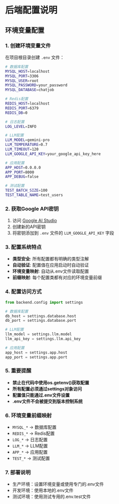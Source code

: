 # 后端配置说明

## 环境变量配置

### 1. 创建环境变量文件
在项目根目录创建 `.env` 文件：

```bash
# 数据库配置
MYSQL_HOST=localhost
MYSQL_PORT=3306
MYSQL_USER=root
MYSQL_PASSWORD=your_password
MYSQL_DATABASE=chatjob

# Redis配置
REDIS_HOST=localhost
REDIS_PORT=6379
REDIS_DB=0

# 日志配置
LOG_LEVEL=INFO

# LLM配置
LLM_MODEL=gemini-pro
LLM_TEMPERATURE=0.7
LLM_TIMEOUT=120
LLM_GOOGLE_API_KEY=your_google_api_key_here

# 应用配置
APP_HOST=0.0.0.0
APP_PORT=8000
APP_DEBUG=false

# 测试配置
TEST_BATCH_SIZE=100
TEST_TABLE_NAME=test_users
```

### 2. 获取Google API密钥
1. 访问 [Google AI Studio](https://makersuite.google.com/app/apikey)
2. 创建新的API密钥
3. 将密钥添加到 `.env` 文件的 `LLM_GOOGLE_API_KEY` 字段

### 3. 配置系统特点
- **类型安全**: 所有配置都有明确的类型注解
- **自动验证**: 配置值在应用启动时自动验证
- **环境变量映射**: 自动从.env文件读取配置
- **前缀映射**: 每个配置类都有对应的环境变量前缀

### 4. 配置访问方式
```python
from backend.config import settings

# 数据库配置
db_host = settings.database.host
db_port = settings.database.port

# LLM配置
llm_model = settings.llm.model
llm_api_key = settings.llm.api_key

# 应用配置
app_host = settings.app.host
app_port = settings.app.port
```

### 5. 重要提醒
- **禁止在代码中使用os.getenv()获取配置**
- **所有配置必须通过settings对象访问**
- **配置值只能通过.env文件设置**
- **.env文件不会被提交到版本控制系统**

### 6. 环境变量前缀映射
- `MYSQL_*` → 数据库配置
- `REDIS_*` → Redis配置
- `LOG_*` → 日志配置
- `LLM_*` → LLM配置
- `APP_*` → 应用配置
- `TEST_*` → 测试配置

### 7. 部署说明
- 生产环境：设置环境变量或使用专门的.env文件
- 开发环境：使用本地的.env文件
- 测试环境：使用测试专用的.env.test文件
